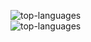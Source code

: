 <img src="https://github-readme-stats.vercel.app/api/top-langs/?username=gabefgonc" alt="top-languages"></img><br/>
<img src="https://github-readme-stats.vercel.app/api/pin/?username=gabefgonc&repo=knifey" alt="top-languages"></img>
